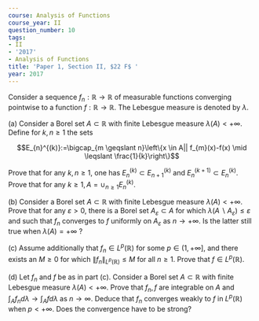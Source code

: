 ```yaml
---
course: Analysis of Functions
course_year: II
question_number: 10
tags:
- II
- '2017'
- Analysis of Functions
title: 'Paper 1, Section II, $22 F$ '
year: 2017
---
```




Consider a sequence $f_{n}: \mathbb{R} \rightarrow \mathbb{R}$ of measurable functions converging pointwise to a function $f: \mathbb{R} \rightarrow \mathbb{R}$. The Lebesgue measure is denoted by $\lambda$.

(a) Consider a Borel set $A \subset \mathbb{R}$ with finite Lebesgue measure $\lambda(A)<+\infty$. Define for $k, n \geqslant 1$ the sets

$$E_{n}^{(k)}:=\bigcap_{m \geqslant n}\left\{x \in A|| f_{m}(x)-f(x) \mid \leqslant \frac{1}{k}\right\}$$

Prove that for any $k, n \geqslant 1$, one has $E_{n}^{(k)} \subset E_{n+1}^{(k)}$ and $E_{n}^{(k+1)} \subset E_{n}^{(k)}$. Prove that for any $k \geqslant 1, A=\cup_{n \geqslant 1} E_{n}^{(k)}$.

(b) Consider a Borel set $A \subset \mathbb{R}$ with finite Lebesgue measure $\lambda(A)<+\infty$. Prove that for any $\varepsilon>0$, there is a Borel set $A_{\varepsilon} \subset A$ for which $\lambda\left(A \backslash A_{\varepsilon}\right) \leqslant \varepsilon$ and such that $f_{n}$ converges to $f$ uniformly on $A_{\varepsilon}$ as $n \rightarrow+\infty$. Is the latter still true when $\lambda(A)=+\infty$ ?

(c) Assume additionally that $f_{n} \in L^{p}(\mathbb{R})$ for some $p \in(1,+\infty]$, and there exists an $M \geqslant 0$ for which $\left\|f_{n}\right\|_{L^{p}(\mathbb{R})} \leqslant M$ for all $n \geqslant 1$. Prove that $f \in L^{p}(\mathbb{R})$.

(d) Let $f_{n}$ and $f$ be as in part (c). Consider a Borel set $A \subset \mathbb{R}$ with finite Lebesgue measure $\lambda(A)<+\infty$. Prove that $f_{n}, f$ are integrable on $A$ and $\int_{A} f_{n} d \lambda \rightarrow \int_{A} f d \lambda$ as $n \rightarrow \infty$. Deduce that $f_{n}$ converges weakly to $f$ in $L^{p}(\mathbb{R})$ when $p<+\infty$. Does the convergence have to be strong?